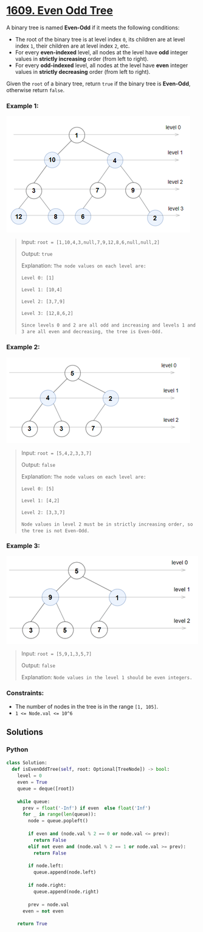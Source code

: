 # [1609. Even Odd Tree](https://leetcode.com/problems/even-odd-tree/description)

A binary tree is named **Even-Odd** if it meets the following conditions:

- The root of the binary tree is at level index `0`, its children are at level index `1`, their children are at level index `2`, etc.
- For every **even-indexed** level, all nodes at the level have **odd** integer values in **strictly increasing** order (from left to right).
- For every **odd-indexed** level, all nodes at the level have **even** integer values in **strictly decreasing** order (from left to right).

Given the `root` of a binary tree, return `true` if the binary tree is **Even-Odd**, otherwise return `false`.


### Example 1:
![](./images/sample_1_1966.png)
> Input: `root = [1,10,4,3,null,7,9,12,8,6,null,null,2]`
>
> Output: `true`
>
> Explanation: `The node values on each level are:`
>
> `Level 0: [1]`
>
> `Level 1: [10,4]`
>
> `Level 2: [3,7,9]`
>
> `Level 3: [12,8,6,2]`
>
> `Since levels 0 and 2 are all odd and increasing and levels 1 and 3 are all even and decreasing, the tree is Even-Odd.`

### Example 2:
![](./images/sample_2_1966.png)
> Input: `root = [5,4,2,3,3,7]`
>
> Output: `false`
>
> Explanation: `The node values on each level are:`
>
> `Level 0: [5]`
>
> `Level 1: [4,2]`
>
> `Level 2: [3,3,7]`
>
> `Node values in level 2 must be in strictly increasing order, so the tree is not Even-Odd.`



### Example 3:
![](./images/sample_1_333_1966.png)
> Input: `root = [5,9,1,3,5,7]`
>
> Output: `false`
>
> Explanation: `Node values in the level 1 should be even integers.`

 
### Constraints:
- The number of nodes in the tree is in the range `[1, 105]`.
- `1 <= Node.val <= 10^6`


## Solutions

### Python
```python
class Solution:
  def isEvenOddTree(self, root: Optional[TreeNode]) -> bool:
    level = 0
    even = True
    queue = deque([root])

    while queue:
      prev = float('-Inf') if even  else float('Inf')
      for _ in range(len(queue)):
        node = queue.popleft()

        if even and (node.val % 2 == 0 or node.val <= prev):
          return False
        elif not even and (node.val % 2 == 1 or node.val >= prev):
          return False
        
        if node.left:
          queue.append(node.left)

        if node.right:
          queue.append(node.right)

        prev = node.val
      even = not even
    
    return True
```